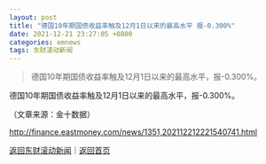 ```yaml
---
layout: post
title: "德国10年期国债收益率触及12月1日以来的最高水平 报-0.300%"
date: 2021-12-21 23:27:05 +0800
categories: emnews
tags: 东财滚动新闻
---
```

> 德国10年期国债收益率触及12月1日以来的最高水平，报-0.300%。

<p>德国10年期国债收益率触及12月1日以来的最高水平，报-0.300%。 </p><p class="em_media">（文章来源：金十数据）</p>

<http://finance.eastmoney.com/news/1351,202112212221540741.html>

[返回东财滚动新闻](//finews.withounder.com/emnews/)｜[返回首页](//finews.withounder.com/)
